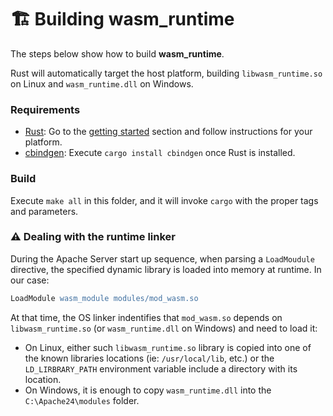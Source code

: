 # 🏗️ Building wasm_runtime

The steps below show how to build **wasm_runtime**.

Rust will automatically target the host platform, building `libwasm_runtime.so` on Linux and `wasm_runtime.dll` on Windows.

### Requirements

- [Rust](https://www.rust-lang.org/): Go to the [getting started](https://www.rust-lang.org/learn/get-started) section and follow instructions for your platform.
- [cbindgen](https://github.com/eqrion/cbindgen): Execute `cargo install cbindgen` once Rust is installed.

### Build
Execute `make all` in this folder, and it will invoke `cargo` with the proper tags and parameters.

### ⚠️ Dealing with the runtime linker

During the Apache Server start up sequence, when parsing a `LoadMoudule` directive, the specified dynamic library is loaded into memory at runtime. In our case:
```apache
LoadModule wasm_module modules/mod_wasm.so
```

At that time, the OS linker indentifies that `mod_wasm.so` depends on `libwasm_runtime.so` (or `wasm_runtime.dll` on Windows) and need to load it:

- On Linux, either such `libwasm_runtime.so` library is copied into one of the known libraries locations (ie: `/usr/local/lib`, etc.) or the `LD_LIRBRARY_PATH` environment variable include a directory with its location.
- On Windows, it is enough to copy `wasm_runtime.dll` into the `C:\Apache24\modules` folder.
